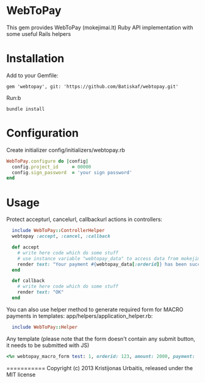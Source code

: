 WebToPay
===========

This gem provides WebToPay (mokejimai.lt) Ruby API implementation with some useful Rails helpers

Installation
===========

Add to your Gemfile:
```
gem 'webtopay', git: 'https://github.com/Batiskaf/webtopay.git'
```
Run:b
```
bundle install
```

Configuration
===========

Create initializer
config/initializers/webtopay.rb

```ruby
WebToPay.configure do |config|
  config.project_id     = 00000
  config.sign_password  = 'your sign password'
end
```

Usage
===========

Protect accepturl, cancelurl, callbackurl actions in controllers:

```ruby
  include WebToPay::ControllerHelper
  webtopay :accept, :cancel, :callback

  def accept
    # write here code which do some stuff
    # use instance variable "webtopay_data" to access data from mokejimai.lt
    render text: "Your payment #{webtopay_data[:orderid]} has been successfully received. Thank you!"
  end

  def callback
    # write here code which do some stuff
    render text: "OK"
  end
```

You can also use helper method to generate required form for MACRO payments in templates:
app/helpers/application_helper.rb:
```ruby
  include WebToPay::Helper
```
Any template (please note that the form doesn't contain any submit button, it needs to be submitted with JS)
```ruby
<%= webtopay_macro_form test: 1, orderid: 123, amount: 2000, payment: 'vb', country: 'lt', paytext: "Billing for XX at the website XXX" %>

```

===========
Copyright (c) 2013 Kristijonas Urbaitis, released under the MIT license
